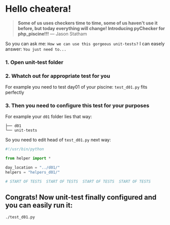 # Hello cheatera!
> **Some of us uses checkers time to time, some of us haven't use it before, but today everything will change! Introducing pyChecker for php_piscine!!!**
>  –– Jason Statham

So you can ask me: `How we can use this gorgeous unit-tests?` I can easely answer: `You just need to...`

### 1. Open unit-test folder
### 2. Whatch out for appropriate test for you
For example you need to test day01 of your piscine: `test_d01.py` fits perfectly
### 3. Then you need to configure this test for your purposes
For example your `d01` folder lies that way:

	├── d01
	└── unit-tests
So you need to edit head of `test_d01.py` next way:
```python
#!/usr/bin/python

from helper import *

day_location = "../d01/"
helpers = "helpers_d01/"

# START OF TESTS  START OF TESTS  START OF TESTS  START OF TESTS
```
## Congrats! Now unit-test finally configured and you can easily run it:
```bash
./test_d01.py
```